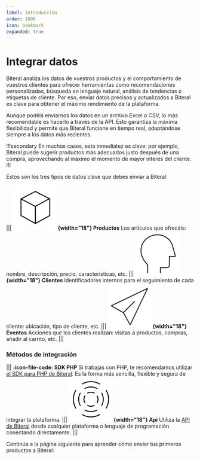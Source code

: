```yaml
---
label: Introducción
order: 1000
icon: bookmark
expanded: true
---
```

# Integrar datos

Biteral analiza los datos de vuestros productos y el comportamiento de vuestros clientes para ofrecer herramientas como recomendaciones personalizadas, búsqueda en lenguaje natural, análisis de tendencias o etiquetas de cliente. Por eso, enviar datos precisos y actualizados a Biteral es clave para obtener el máximo rendimiento de la plataforma.

Aunque podéis enviarnos los datos en un archivo Excel o CSV, lo más recomendable es hacerlo a través de la API. Esto garantiza la máxima flexibilidad y permite que Biteral funcione en tiempo real, adaptándose siempre a los datos más recientes.

!!!secondary
En muchos casos, esta inmediatez es clave: por ejemplo, Biteral puede sugerir productos más adecuados justo después de una compra, aprovechando al máximo el momento de mayor interés del cliente.
!!!

Éstos son los tres tipos de datos clave que debes enviar a Biteral:

||| **![](/static/icons/product.svg){width="18"} Productos**
Los artículos que ofrecéis: nombre, descripción, precio, características, etc.
||| **![](/static/icons/customer.svg){width="18"} Clientes**
Identificadores internos para el seguimiento de cada cliente: ubicación, tipo de cliente, etc.
||| **![](/static/icons/event.svg){width="18"} Eventos**
Acciones que los clientes realizan: visitas a productos, compras, añadir al carrito, etc.
|||

### Métodos de integración

||| **:icon-file-code: SDK PHP**
Si trabajas con PHP, te recomendamos utilizar [el SDK para PHP de Biteral](/php-sdk/intro). Es la forma más sencilla, flexible y segura de integrar la plataforma.
||| **![](/static/icons/technology/api.svg){width="18"} Api**
Utiliza la [API de Biteral](/api/intro) desde cualquier plataforma o lenguaje de programación conectando directamente.
|||

Continúa a la página siguiente para aprender cómo enviar tus primeros productos a Biteral:
